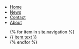 <nav>
<ul>
  <li><a href="../home">Home</a></li>
  <li><a href="news.asp">News</a></li>
  <li><a href="contact.asp">Contact</a></li>
  <li><a href="about.asp">About</a></li>
</ul>
</nav>

<nav>
  <ul>
    {% for item in site.navigation %}
      <li>
        <a href="{{ item.url }}">{{ item.text }}</a>
      </li>
    {% endfor %}
  </ul>
</nav>
